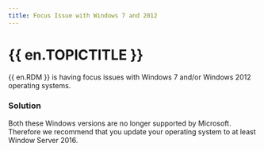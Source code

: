 ```yaml
---
title: Focus Issue with Windows 7 and 2012
---
```

# {{ en.TOPICTITLE }}
{{ en.RDM }} is having focus issues with Windows 7 and/or Windows 2012 operating systems.
### Solution
Both these Windows versions are no longer supported by Microsoft. Therefore we recommend that you update your operating system to at least Window Server 2016.
